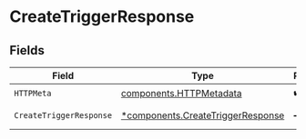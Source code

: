 # CreateTriggerResponse


## Fields

| Field                                                                                 | Type                                                                                  | Required                                                                              | Description                                                                           |
| ------------------------------------------------------------------------------------- | ------------------------------------------------------------------------------------- | ------------------------------------------------------------------------------------- | ------------------------------------------------------------------------------------- |
| `HTTPMeta`                                                                            | [components.HTTPMetadata](../../models/components/httpmetadata.md)                    | :heavy_check_mark:                                                                    | N/A                                                                                   |
| `CreateTriggerResponse`                                                               | [*components.CreateTriggerResponse](../../models/components/createtriggerresponse.md) | :heavy_minus_sign:                                                                    | Created trigger                                                                       |